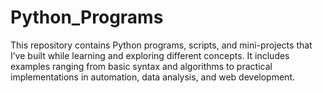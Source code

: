 # Python_Programs
This repository contains Python programs, scripts, and mini-projects that I’ve built while learning and exploring different concepts. It includes examples ranging from basic syntax and algorithms to practical implementations in automation, data analysis, and web development.
